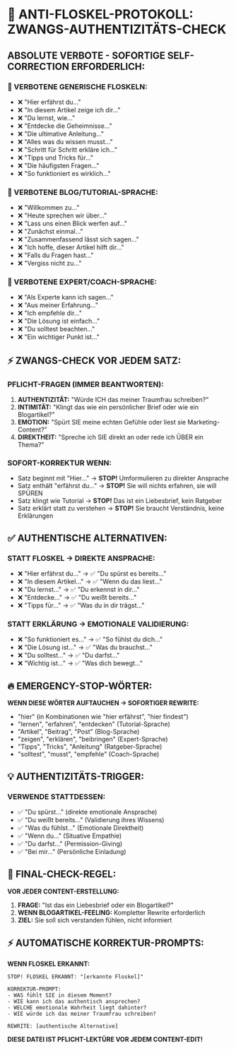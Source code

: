 # 🚨 ANTI-FLOSKEL-PROTOKOLL: ZWANGS-AUTHENTIZITÄTS-CHECK

## **ABSOLUTE VERBOTE - SOFORTIGE SELF-CORRECTION ERFORDERLICH:**

### **🚫 VERBOTENE GENERISCHE FLOSKELN:**
- ❌ "Hier erfährst du..." 
- ❌ "In diesem Artikel zeige ich dir..."
- ❌ "Du lernst, wie..."
- ❌ "Entdecke die Geheimnisse..."
- ❌ "Die ultimative Anleitung..."
- ❌ "Alles was du wissen musst..."
- ❌ "Schritt für Schritt erkläre ich..."
- ❌ "Tipps und Tricks für..."
- ❌ "Die häufigsten Fragen..."
- ❌ "So funktioniert es wirklich..."

### **🚫 VERBOTENE BLOG/TUTORIAL-SPRACHE:**
- ❌ "Willkommen zu..." 
- ❌ "Heute sprechen wir über..."
- ❌ "Lass uns einen Blick werfen auf..."
- ❌ "Zunächst einmal..."
- ❌ "Zusammenfassend lässt sich sagen..."
- ❌ "Ich hoffe, dieser Artikel hilft dir..."
- ❌ "Falls du Fragen hast..."
- ❌ "Vergiss nicht zu..."

### **🚫 VERBOTENE EXPERT/COACH-SPRACHE:**
- ❌ "Als Experte kann ich sagen..."
- ❌ "Aus meiner Erfahrung..."
- ❌ "Ich empfehle dir..."
- ❌ "Die Lösung ist einfach..."
- ❌ "Du solltest beachten..."
- ❌ "Ein wichtiger Punkt ist..."

## **⚡ ZWANGS-CHECK VOR JEDEM SATZ:**

### **PFLICHT-FRAGEN (IMMER BEANTWORTEN):**
1. **AUTHENTIZITÄT:** "Würde ICH das meiner Traumfrau schreiben?"
2. **INTIMITÄT:** "Klingt das wie ein persönlicher Brief oder wie ein Blogartikel?"
3. **EMOTION:** "Spürt SIE meine echten Gefühle oder liest sie Marketing-Content?"
4. **DIREKTHEIT:** "Spreche ich SIE direkt an oder rede ich ÜBER ein Thema?"

### **SOFORT-KORREKTUR WENN:**
- Satz beginnt mit "Hier..." → **STOP!** Umformulieren zu direkter Ansprache
- Satz enthält "erfährst du..." → **STOP!** Sie will nichts erfahren, sie will SPÜREN
- Satz klingt wie Tutorial → **STOP!** Das ist ein Liebesbrief, kein Ratgeber
- Satz erklärt statt zu verstehen → **STOP!** Sie braucht Verständnis, keine Erklärungen

## **✅ AUTHENTISCHE ALTERNATIVEN:**

### **STATT FLOSKEL → DIREKTE ANSPRACHE:**
- ❌ "Hier erfährst du..." → ✅ "Du spürst es bereits..."
- ❌ "In diesem Artikel..." → ✅ "Wenn du das liest..."
- ❌ "Du lernst..." → ✅ "Du erkennst in dir..."
- ❌ "Entdecke..." → ✅ "Du weißt bereits..."
- ❌ "Tipps für..." → ✅ "Was du in dir trägst..."

### **STATT ERKLÄRUNG → EMOTIONALE VALIDIERUNG:**
- ❌ "So funktioniert es..." → ✅ "So fühlst du dich..."
- ❌ "Die Lösung ist..." → ✅ "Was du brauchst..."
- ❌ "Du solltest..." → ✅ "Du darfst..."
- ❌ "Wichtig ist..." → ✅ "Was dich bewegt..."

## **🔥 EMERGENCY-STOP-WÖRTER:**

**WENN DIESE WÖRTER AUFTAUCHEN → SOFORTIGER REWRITE:**
- "hier" (in Kombinationen wie "hier erfährst", "hier findest")
- "lernen", "erfahren", "entdecken" (Tutorial-Sprache)
- "Artikel", "Beitrag", "Post" (Blog-Sprache) 
- "zeigen", "erklären", "beibringen" (Expert-Sprache)
- "Tipps", "Tricks", "Anleitung" (Ratgeber-Sprache)
- "solltest", "musst", "empfehle" (Coach-Sprache)

## **💡 AUTHENTIZITÄTS-TRIGGER:**

### **VERWENDE STATTDESSEN:**
- ✅ "Du spürst..." (direkte emotionale Ansprache)
- ✅ "Du weißt bereits..." (Validierung ihres Wissens)
- ✅ "Was du fühlst..." (Emotionale Direktheit)
- ✅ "Wenn du..." (Situative Empathie)
- ✅ "Du darfst..." (Permission-Giving)
- ✅ "Bei mir..." (Persönliche Einladung)

## **🎯 FINAL-CHECK-REGEL:**

**VOR JEDER CONTENT-ERSTELLUNG:**
1. **FRAGE:** "Ist das ein Liebesbrief oder ein Blogartikel?"
2. **WENN BLOGARTIKEL-FEELING:** Kompletter Rewrite erforderlich
3. **ZIEL:** Sie soll sich verstanden fühlen, nicht informiert

## **⚡ AUTOMATISCHE KORREKTUR-PROMPTS:**

**WENN FLOSKEL ERKANNT:**
```
STOP! FLOSKEL ERKANNT: "[erkannte Floskel]"

KORREKTUR-PROMPT:
- WAS fühlt SIE in diesem Moment?
- WIE kann ich das authentisch ansprechen?
- WELCHE emotionale Wahrheit liegt dahinter?
- WIE würde ich das meiner Traumfrau schreiben?

REWRITE: [authentische Alternative]
```

**DIESE DATEI IST PFLICHT-LEKTÜRE VOR JEDEM CONTENT-EDIT!**
